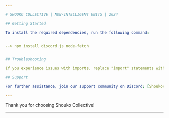 ```yaml
---

# SHOUKO COLLECTIVE | NON-INTELLIGENT UNITS | 2024

## Getting Started

To install the required dependencies, run the following command:


--> npm install discord.js node-fetch


## Troubleshooting

If you experience issues with imports, replace "import" statements with "const" declarations.

## Support

For further assistance, join our support community on Discord: [ShoukoHub](https://discord.gg/shoukohub)

---
```


Thank you for choosing Shouko Collective!

---
